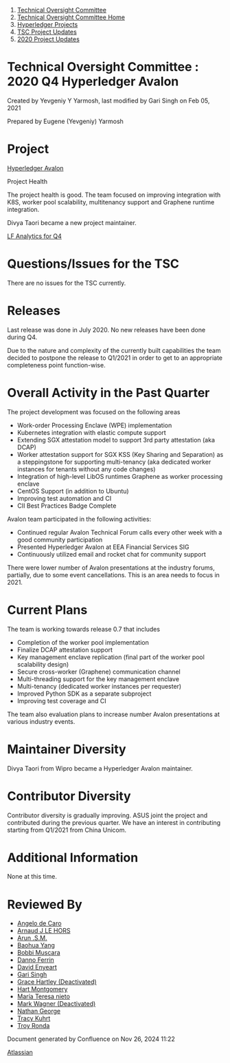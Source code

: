 1. [Technical Oversight Committee](index.html)
2. [Technical Oversight Committee Home](Technical-Oversight-Committee-Home_21430274.html)
3. [Hyperledger Projects](Hyperledger-Projects_21447704.html)
4. [TSC Project Updates](TSC-Project-Updates_21430854.html)
5. [2020 Project Updates](2020-Project-Updates_21450093.html)

# Technical Oversight Committee : 2020 Q4 Hyperledger Avalon

Created by Yevgeniy Y Yarmosh, last modified by Gari Singh on Feb 05, 2021

Prepared by Eugene (Yevgeniy) Yarmosh

# Project

[Hyperledger Avalon](https://lf-hyperledger.atlassian.net/wiki/display/avalon/Hyperledger+Avalon)

Project Health

The project health is good. The team focused on improving integration with K8S, worker pool scalability, multitenancy support and Graphene runtime integration.

Divya Taori became a new project maintainer.

[LF Analytics for Q4](https://insights.lfx.linuxfoundation.org/projects/hyperledger%2Favalon/dashboard?time=%7B%22from%22%3A%222020-10-01T07%3A00%3A00.000Z%22%2C%22type%22%3A%22absolute%22%2C%22to%22%3A%222020-12-31T08%3A00%3A00.000Z%22%7D)

# Questions/Issues for the TSC

There are no issues for the TSC currently.

# Releases

Last release was done in July 2020. No new releases have been done during Q4.

Due to the nature and complexity of the currently built capabilities the team decided to postpone the release to Q1/2021 in order to get to an appropriate completeness point function-wise. 

# Overall Activity in the Past Quarter

The project development was focused on the following areas

- Work-order Processing Enclave (WPE) implementation
- Kubernetes integration with elastic compute support
- Extending SGX attestation model to support 3rd party attestation (aka DCAP)
- Worker attestation support for SGX KSS (Key Sharing and Separation) as a steppingstone for supporting multi-tenancy (aka dedicated worker instances for tenants without any code changes)
- Integration of high-level LibOS runtimes Graphene as worker processing enclave
- CentOS Support (in addition to Ubuntu)
- Improving test automation and CI
- CII Best Practices Badge Complete

Avalon team participated in the following activities:

- Continued regular Avalon Technical Forum calls every other week with a good community participation
- Presented Hyperledger Avalon at EEA Financial Services SIG
- Continuously utilized email and rocket chat for community support

There were lower number of Avalon presentations at the industry forums, partially, due to some event cancellations. This is an area needs to focus in 2021. 

# Current Plans

The team is working towards release 0.7 that includes

- Completion of the worker pool implementation
- Finalize DCAP attestation support
- Key management enclave replication (final part of the worker pool scalability design)
- Secure cross-worker (Graphene) communication channel
- Multi-threading support for the key management enclave
- Multi-tenancy (dedicated worker instances per requester)
- Improved Python SDK as a separate subproject
- Improving test coverage and CI

The team also evaluation plans to increase number Avalon presentations at various industry events. 

# Maintainer Diversity

Divya Taori from Wipro became a Hyperledger Avalon maintainer.     

# Contributor Diversity

Contributor diversity is gradually improving. ASUS joint the project and contributed during the previous quarter. We have an interest in contributing starting from Q1/2021 from China Unicom.

# Additional Information

None at this time.

# Reviewed By

- [Angelo de Caro](https://lf-hyperledger.atlassian.net/wiki/people/70121:d6b0f0e4-825f-4f16-88e1-4d14e95f2f10?ref=confluence)
- [Arnaud J LE HORS](https://lf-hyperledger.atlassian.net/wiki/people/70121:0e75e3b8-500a-4067-9f7e-ed46e91bcb9d?ref=confluence)
- [Arun .S.M.](https://lf-hyperledger.atlassian.net/wiki/people/621a0e5097d313006ba7386a?ref=confluence)
- [Baohua Yang](https://lf-hyperledger.atlassian.net/wiki/people/557058:17d87dbf-05fe-4c1b-84cf-fd69f7fcbb20?ref=confluence)
- [Bobbi Muscara](https://lf-hyperledger.atlassian.net/wiki/people/5c4cb1b7d8bbb7445c0a457e?ref=confluence)
- [Danno Ferrin](https://lf-hyperledger.atlassian.net/wiki/people/5b7f2d80c4e4892a5b789551?ref=confluence)
- [David Enyeart](https://lf-hyperledger.atlassian.net/wiki/people/712020:30d7e775-8a5d-4896-8950-8da2af027639?ref=confluence)
- [Gari Singh](https://lf-hyperledger.atlassian.net/wiki/people/557058:51429e31-90f4-4684-b7cd-9a4fe15ff188?ref=confluence)
- [Grace Hartley (Deactivated)](https://lf-hyperledger.atlassian.net/wiki/people/5c3e0cd1ff324728a1db2448?ref=confluence)
- [Hart Montgomery](https://lf-hyperledger.atlassian.net/wiki/people/712020:86f447c0-86dc-43b3-ac03-6a31923bbb84?ref=confluence)
- [María Teresa nieto](https://lf-hyperledger.atlassian.net/wiki/people/5d36fa46af1d920bc99755b6?ref=confluence)
- [Mark Wagner (Deactivated)](https://lf-hyperledger.atlassian.net/wiki/people/70121:81b88945-c9ef-40fe-9224-207bdb280922?ref=confluence)
- [Nathan George](https://lf-hyperledger.atlassian.net/wiki/people/712020:3e7556ab-cdb8-47f5-8b68-12a3378021fd?ref=confluence)
- [Tracy Kuhrt](https://lf-hyperledger.atlassian.net/wiki/people/712020:eb6ae9c3-aa8e-40ba-9dab-a6969b1ac52e?ref=confluence)
- [Troy Ronda](https://lf-hyperledger.atlassian.net/wiki/people/557058:c854f35a-2b58-4be3-9003-ca2a67495580?ref=confluence)

Document generated by Confluence on Nov 26, 2024 11:22

[Atlassian](http://www.atlassian.com/)
